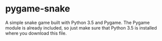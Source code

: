 # pygame-snake
A simple snake game built with Python 3.5 and Pygame. The Pygame module is already included, so just make sure that Python 3.5 is installed where you download this file.

